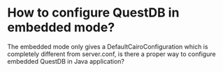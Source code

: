 
# How to configure QuestDB in embedded mode?

The embedded mode only gives a DefaultCairoConfiguration which is completely different from server.conf, is there a proper way to configure embedded QuestDB in Java application?

        